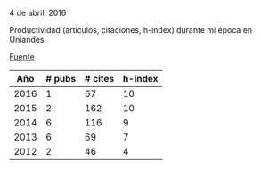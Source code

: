4 de abril, 2016

Productividad (artículos, citaciones, h-index) durante mi época en Uniandes. 

[Fuente](https://ui.adsabs.harvard.edu/#search/q=%20author%3A%22forero-romero%22&sort=date%20desc/metrics)

|Año |# pubs|# cites | h-index|
|----|------|-------|-------|
|2016| 1    | 67    | 10 |
|2015| 2    | 162   | 10 |
|2014| 6    | 116   | 9  |
|2013| 6    | 69    | 7  |
|2012| 2    | 46    | 4  |

